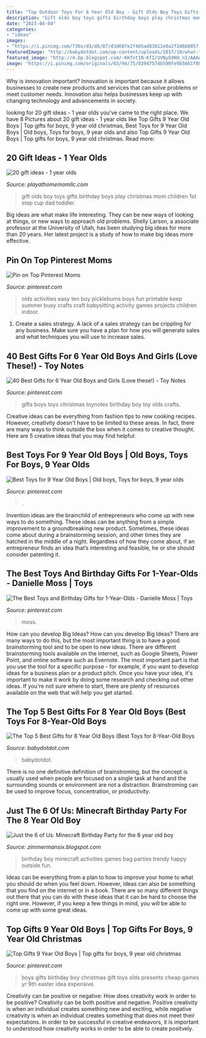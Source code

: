 ```yaml
---
title: "Top Outdoor Toys For 6 Year Old Boy - Gift Olds Boy Toys Gifts Birthday Boys Play Christmas Mom Children 1st Step Cup Dad Toddler"
description: "Gift olds boy toys gifts birthday boys play christmas mom children 1st step cup dad toddler"
date: "2023-04-04"
categories:
- "ideas"
images:
- "https://i.pinimg.com/736x/d3/d6/87/d3d687e2f465ad83812e0a2f2d660057--summer-kid-activities-learning-activities-for--year-olds.jpg"
featuredImage: "http://babydotdot.com/wp-content/uploads/2017/10/what-to-get-a-8-year-old-boy.jpg"
featured_image: "http://4.bp.blogspot.com/-KKfntIN-KfI/UVNyG9KH_nI/AAAAAAAAAG0/WUXiKt6gcVs/s1600/011.JPG"
image: "https://i.pinimg.com/originals/03/94/75/03947574b590fe9b5661f08875dd92f6.jpg"
---
```



Why is innovation important?
Innovation is important because it allows businesses to create new products and services that can solve problems or meet customer needs. Innovation also helps businesses keep up with changing technology and advancements in society.

	

		
looking for 20 gift ideas - 1 year olds you've came to the right place. We have 8 Pictures about 20 gift ideas - 1 year olds like Top Gifts 9 Year Old Boys | Top gifts for boys, 9 year old christmas, Best Toys for 9 Year Old Boys | Old boys, Toys for boys, 9 year olds and also Top Gifts 9 Year Old Boys | Top gifts for boys, 9 year old christmas. Read more:
		
    
## 20 Gift Ideas - 1 Year Olds

<img loading=lazy src="http://4.bp.blogspot.com/-1aa-zzu3jqc/UIcz3vK1EdI/AAAAAAAAFaI/kDF9SayL_sE/s1600/202433_388411817881309_1758523495_o.jpg" onerror="this.onerror=null;this.src='https://tse2.mm.bing.net/th?id=OIP.U1jgfKJz-jO0T6swvKQmpgHaFj&amp;pid=15.1';" alt="20 gift ideas - 1 year olds">

_Source: playathomemomllc.com_

>gift olds boy toys gifts birthday boys play christmas mom children 1st step cup dad toddler. 

	

Big ideas are what make life interesting. They can be new ways of looking at things, or new ways to approach old problems. Shelly Larson, a associate professor at the University of Utah, has been studying big ideas for more than 20 years. Her latest project is a study of how to make big ideas more effective.

    
## Pin On Top Pinterest Moms

<img loading=lazy src="https://i.pinimg.com/736x/d3/d6/87/d3d687e2f465ad83812e0a2f2d660057--summer-kid-activities-learning-activities-for--year-olds.jpg" onerror="this.onerror=null;this.src='https://tse3.mm.bing.net/th?id=OIP.uiu5mqAMZewBAumMMvNchwHaKD&amp;pid=15.1';" alt="Pin on Top Pinterest Moms">

_Source: pinterest.com_

>olds activities easy ten boy picklebums boys fun printable keep summer busy crafts craft babysitting activity games projects children indoor. 

	

1. Create a sales strategy. A lack of a sales strategy can be crippling for any business. Make sure you have a plan for how you will generate sales and what techniques you will use to increase sales.

    
## 40 Best Gifts For 6 Year Old Boys And Girls (Love These!) - Toy Notes

<img loading=lazy src="https://i.pinimg.com/originals/03/94/75/03947574b590fe9b5661f08875dd92f6.jpg" onerror="this.onerror=null;this.src='https://tse3.mm.bing.net/th?id=OIP.gokQppjsXWPgVYXpv2nu3AHaOV&amp;pid=15.1';" alt="40 Best Gifts for 6 Year Old Boys and Girls (Love these!) - Toy Notes">

_Source: pinterest.com_

>gifts boys toys christmas toynotes birthday boy toy olds crafts. 

	

Creative ideas can be everything from fashion tips to new cooking recipes. However, creativity doesn't have to be limited to these areas. In fact, there are many ways to think outside the box when it comes to creative thought. Here are 5 creative ideas that you may find helpful:

    
## Best Toys For 9 Year Old Boys | Old Boys, Toys For Boys, 9 Year Olds

<img loading=lazy src="https://i.pinimg.com/originals/bd/62/32/bd6232a4b313eefbbbca4adecc22ecfb.jpg" onerror="this.onerror=null;this.src='https://tse2.mm.bing.net/th?id=OIP.kh2HvOrFcYobFWwrBfVeYAHaPG&amp;pid=15.1';" alt="Best Toys for 9 Year Old Boys | Old boys, Toys for boys, 9 year olds">

_Source: pinterest.com_

>. 

	

Invention ideas are the brainchild of entrepreneurs who come up with new ways to do something. These ideas can be anything from a simple improvement to a groundbreaking new product. Sometimes, these ideas come about during a brainstorming session, and other times they are hatched in the middle of a night. Regardless of how they come about, if an entrepreneur finds an idea that’s interesting and feasible, he or she should consider patenting it.

    
## The Best Toys And Birthday Gifts For 1-Year-Olds - Danielle Moss | Toys

<img loading=lazy src="https://i.pinimg.com/736x/0e/18/79/0e18791815ea4b1c15765a395e7bad34.jpg" onerror="this.onerror=null;this.src='https://tse4.mm.bing.net/th?id=OIP.XgKlyGAU5AQzZfIMYj3kqgHaJ3&amp;pid=15.1';" alt="The Best Toys and Birthday Gifts for 1-Year-Olds - Danielle Moss | Toys">

_Source: pinterest.com_

>moss. 

	

How can you develop Big Ideas?
How can you develop Big Ideas? There are many ways to do this, but the most important thing is to have a good brainstorming tool and to be open to new ideas. There are different brainstorming tools available on the internet, such as Google Sheets, Power Point, and online software such as Evernote. The most important part is that you use the tool for a specific purpose - for example, if you want to develop ideas for a business plan or a product pitch. Once you have your idea, it's important to make it work by doing some research and checking out other ideas. If you're not sure where to start, there are plenty of resources available on the web that will help you get started.

    
## The Top 5 Best Gifts For 8 Year Old Boys (Best Toys For 8-Year-Old Boys

<img loading=lazy src="http://babydotdot.com/wp-content/uploads/2017/10/what-to-get-a-8-year-old-boy.jpg" onerror="this.onerror=null;this.src='https://tse3.mm.bing.net/th?id=OIP.9pjz28HnsIg5zckduPmLBAHaEz&amp;pid=15.1';" alt="The Top 5 Best Gifts for 8 Year Old Boys (Best Toys for 8-Year-Old Boys">

_Source: babydotdot.com_

>babydotdot. 

	

There is no one definitive definition of brainstroming, but the concept is usually used when people are focused on a single task at hand and the surrounding sounds or environment are not a distraction. Brainstroming can be used to improve focus, concentration, or productivity.

    
## Just The 6 Of Us: Minecraft Birthday Party For The 8 Year Old Boy

<img loading=lazy src="http://4.bp.blogspot.com/-KKfntIN-KfI/UVNyG9KH_nI/AAAAAAAAAG0/WUXiKt6gcVs/s1600/011.JPG" onerror="this.onerror=null;this.src='https://tse1.mm.bing.net/th?id=OIP.Y1Yu6nHg7yvASUffUHPW4wHaLH&amp;pid=15.1';" alt="Just the 6 of Us: Minecraft Birthday Party for the 8 year old boy">

_Source: zimmermansix.blogspot.com_

>birthday boy minecraft activities games bag parties trendy happy outside fun. 

	

Ideas can be everything from a plan to how to improve your home to what you should do when you feel down. However, ideas can also be something that you find on the internet or in a book. There are so many different things out there that you can do with these ideas that it can be hard to choose the right one. However, if you keep a few things in mind, you will be able to come up with some great ideas.

    
## Top Gifts 9 Year Old Boys | Top Gifts For Boys, 9 Year Old Christmas

<img loading=lazy src="https://i.pinimg.com/originals/92/3c/e6/923ce6feb42abb5562585816be4c17e4.jpg" onerror="this.onerror=null;this.src='https://tse4.mm.bing.net/th?id=OIP.RYsjnYWrnTAIu8-NfiWVqAHaPG&amp;pid=15.1';" alt="Top Gifts 9 Year Old Boys | Top gifts for boys, 9 year old christmas">

_Source: pinterest.com_

>boys gifts birthday boy christmas gift toys olds presents cheap games yr 9th easter idea expensive. 

	

Creativity can be positive or negative: How does creativity work in order to be positive?
Creativity can be both positive and negative. Positive creativity is when an individual creates something new and exciting, while negative creativity is when an individual creates something that does not meet their expectations. In order to be successful in creative endeavors, it is important to understood how creativity works in order to be able to create positvely.

